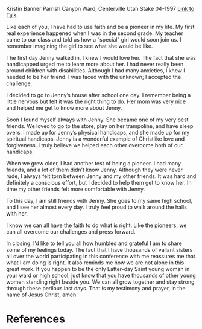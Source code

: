 Kristin Banner
Parrish Canyon Ward, Centerville Utah Stake
04-1997
[Link to Talk](https://www.churchofjesuschrist.org/study/general-conference/1997/04/friends-standing-together?lang=eng)

Like each of you, I have had to use faith and be a pioneer in my life. My first real experience happened when I was in the second grade. My teacher came to our class and told us how a “special” girl would soon join us. I remember imagining the girl to see what she would be like.

The first day Jenny walked in, I knew I would love her. The fact that she was handicapped urged me to learn more about her. I had never really been around children with disabilities. Although I had many anxieties, I knew I needed to be her friend. I was faced with the unknown; I accepted the challenge.

I decided to go to Jenny’s house after school one day. I remember being a little nervous but felt it was the right thing to do. Her mom was very nice and helped me get to know more about Jenny.

Soon I found myself always with Jenny. She became one of my very best friends. We loved to go to the store, play on her trampoline, and have sleep overs. I made up for Jenny’s physical handicaps, and she made up for my spiritual handicaps. Jenny is a wonderful example of Christlike love and forgiveness. I truly believe we helped each other overcome both of our handicaps.

When we grew older, I had another test of being a pioneer. I had many friends, and a lot of them didn’t know Jenny. Although they were never rude, I always felt torn between Jenny and my other friends. It was hard and definitely a conscious effort, but I decided to help them get to know her. In time my other friends felt more comfortable with Jenny.

To this day, I am still friends with Jenny. She goes to my same high school, and I see her almost every day. I truly feel proud to walk around the halls with her.

I know we can all have the faith to do what is right. Like the pioneers, we can all overcome our challenges and press forward.

In closing, I’d like to tell you all how humbled and grateful I am to share some of my feelings today. The fact that I have thousands of valiant sisters all over the world participating in this conference with me reassures me that what I am doing is right. It also reminds me how we are not alone in this great work. If you happen to be the only Latter-day Saint young woman in your ward or high school, just know that you have thousands of other young women standing right beside you. We can all grow together and stay strong through these perilous last days. That is my testimony and prayer, in the name of Jesus Christ, amen.

# References
